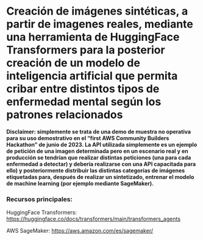 # Creación de imágenes sintéticas, a partir de imagenes reales, mediante una herramienta de HuggingFace Transformers para la posterior creación de un modelo de inteligencia artificial que permita cribar entre distintos tipos de enfermedad mental según los patrones relacionados

**Disclaimer: simplemente se trata de una demo de muestra no operativa para su uso demostrativo en el “first AWS Community Builders Hackathon” de junio de 2023. La API utilizada simplemente es un ejemplo de petición de una imagen determinada pero en un escenario real y en producción se tendrían que realizar distintas peticiones (una para cada enfermedad a detectar) y debería realizarse con una API capacitada para ello) y posteriormente distribuir las distintas categorías de imágenes etiquetadas para, después de realizar un sintetizado, entrenar el modelo de machine learning (por ejemplo mediante SageMaker).**

### Recursos principales:

HuggingFace Transformers: https://huggingface.co/docs/transformers/main/transformers_agents

AWS SageMaker: https://aws.amazon.com/es/sagemaker/

